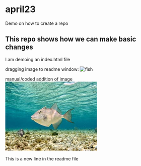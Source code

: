 # april23
Demo on how to create a repo

## This repo shows how we can make basic changes
I am demoing an index.html file

dragging image to readme window:
![fish](https://github.com/octoseafish/april23/assets/47186709/e8298378-85dd-4945-b368-50d456911ade)

manual/coded addition of image
![trigger fish](https://github.com/octoseafish/april23/blob/main/fish.jpg)


This is a new line in the readme file

